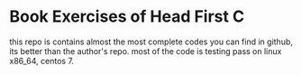 # Book Exercises of Head First C
this repo is contains almost the most complete codes you can find in github, its better than the author's repo.
most of the code is testing pass on linux x86_64, centos 7.
